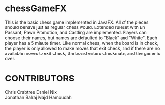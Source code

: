 # chessGameFX

This is the basic chess game implemented in JavaFX. All of the pieces should behave just as regular chess would. Extended ruleset with En Passant, Pawn Promotion, and Castling are implemented. Players can choose their names, but names are defaulted to "Black" and "White". Each player has a 5 minute timer. Like normal chess, when the board is in check, the player is only allowed to make moves that exit check, and if there are no available moves to exit check, the board enters checkmate, and the game is over.

# CONTRIBUTORS

Chris Crabtree 
Daniel Nix  
Jonathan Balraj
Majd Hamoudah
